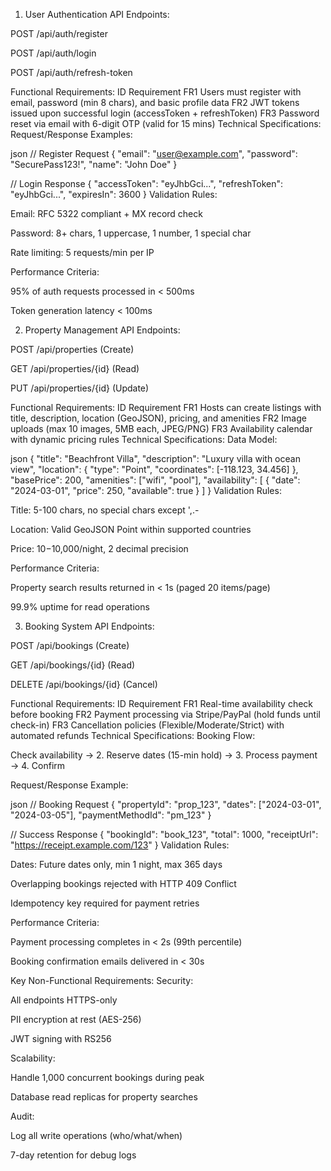 1. User Authentication
   API Endpoints:

POST /api/auth/register

POST /api/auth/login

POST /api/auth/refresh-token

Functional Requirements:
ID Requirement
FR1 Users must register with email, password (min 8 chars), and basic profile data
FR2 JWT tokens issued upon successful login (accessToken + refreshToken)
FR3 Password reset via email with 6-digit OTP (valid for 15 mins)
Technical Specifications:
Request/Response Examples:

json
// Register Request
{
"email": "user@example.com",
"password": "SecurePass123!",
"name": "John Doe"
}

// Login Response
{
"accessToken": "eyJhbGci...",
"refreshToken": "eyJhbGci...",
"expiresIn": 3600
}
Validation Rules:

Email: RFC 5322 compliant + MX record check

Password: 8+ chars, 1 uppercase, 1 number, 1 special char

Rate limiting: 5 requests/min per IP

Performance Criteria:

95% of auth requests processed in < 500ms

Token generation latency < 100ms

2. Property Management
   API Endpoints:

POST /api/properties (Create)

GET /api/properties/{id} (Read)

PUT /api/properties/{id} (Update)

Functional Requirements:
ID Requirement
FR1 Hosts can create listings with title, description, location (GeoJSON), pricing, and amenities
FR2 Image uploads (max 10 images, 5MB each, JPEG/PNG)
FR3 Availability calendar with dynamic pricing rules
Technical Specifications:
Data Model:

json
{
"title": "Beachfront Villa",
"description": "Luxury villa with ocean view",
"location": { "type": "Point", "coordinates": [-118.123, 34.456] },
"basePrice": 200,
"amenities": ["wifi", "pool"],
"availability": [
{ "date": "2024-03-01", "price": 250, "available": true }
]
}
Validation Rules:

Title: 5-100 chars, no special chars except ',.-

Location: Valid GeoJSON Point within supported countries

Price: $10-$10,000/night, 2 decimal precision

Performance Criteria:

Property search results returned in < 1s (paged 20 items/page)

99.9% uptime for read operations

3. Booking System
   API Endpoints:

POST /api/bookings (Create)

GET /api/bookings/{id} (Read)

DELETE /api/bookings/{id} (Cancel)

Functional Requirements:
ID Requirement
FR1 Real-time availability check before booking
FR2 Payment processing via Stripe/PayPal (hold funds until check-in)
FR3 Cancellation policies (Flexible/Moderate/Strict) with automated refunds
Technical Specifications:
Booking Flow:

Check availability → 2. Reserve dates (15-min hold) → 3. Process payment → 4. Confirm

Request/Response Example:

json
// Booking Request
{
"propertyId": "prop_123",
"dates": ["2024-03-01", "2024-03-05"],
"paymentMethodId": "pm_123"
}

// Success Response
{
"bookingId": "book_123",
"total": 1000,
"receiptUrl": "https://receipt.example.com/123"
}
Validation Rules:

Dates: Future dates only, min 1 night, max 365 days

Overlapping bookings rejected with HTTP 409 Conflict

Idempotency key required for payment retries

Performance Criteria:

Payment processing completes in < 2s (99th percentile)

Booking confirmation emails delivered in < 30s

Key Non-Functional Requirements:
Security:

All endpoints HTTPS-only

PII encryption at rest (AES-256)

JWT signing with RS256

Scalability:

Handle 1,000 concurrent bookings during peak

Database read replicas for property searches

Audit:

Log all write operations (who/what/when)

7-day retention for debug logs

